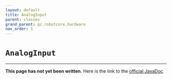 ```yaml
---
layout: default
title: AnalogInput
parent: classes
grand_parent: qc.robotcore.hardware
nav_order: 1
---
```

# `AnalogInput`
---
**This page has not yet been written**. Here is the link to the [official JavaDoc](https://ftctechnh.github.io/ftc_app/doc/javadoc/com/qualcomm/robotcore/hardware/AnalogInput.html)
        